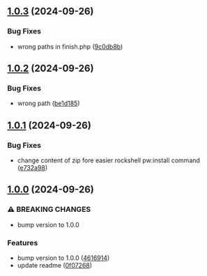 ## [1.0.3](https://github.com/baumrock/site-rockfrontend/compare/v1.0.2...v1.0.3) (2024-09-26)


### Bug Fixes

* wrong paths in finish.php ([9c0db8b](https://github.com/baumrock/site-rockfrontend/commit/9c0db8bd26f1dc99c1a0ca967809401b97425313))

## [1.0.2](https://github.com/baumrock/site-rockfrontend/compare/v1.0.1...v1.0.2) (2024-09-26)


### Bug Fixes

* wrong path ([be1d185](https://github.com/baumrock/site-rockfrontend/commit/be1d1854b70f51da0dcbd7503170e53f19ad37dc))

## [1.0.1](https://github.com/baumrock/site-rockfrontend/compare/v1.0.0...v1.0.1) (2024-09-26)


### Bug Fixes

* change content of zip fore easier rockshell pw:install command ([e732a98](https://github.com/baumrock/site-rockfrontend/commit/e732a989e4b7bcb08688d7a5fc10e95250bcc6a0))

## [1.0.0](https://github.com/baumrock/site-rockfrontend/compare/0f0726834aeb8503ad675d8f03311b3cdd47b107...v1.0.0) (2024-09-26)


### ⚠ BREAKING CHANGES

* bump version to 1.0.0

### Features

* bump version to 1.0.0 ([4616914](https://github.com/baumrock/site-rockfrontend/commit/4616914fdcaa0bc300f4a6a9e213b7d78a707ca9))
* update readme ([0f07268](https://github.com/baumrock/site-rockfrontend/commit/0f0726834aeb8503ad675d8f03311b3cdd47b107))

